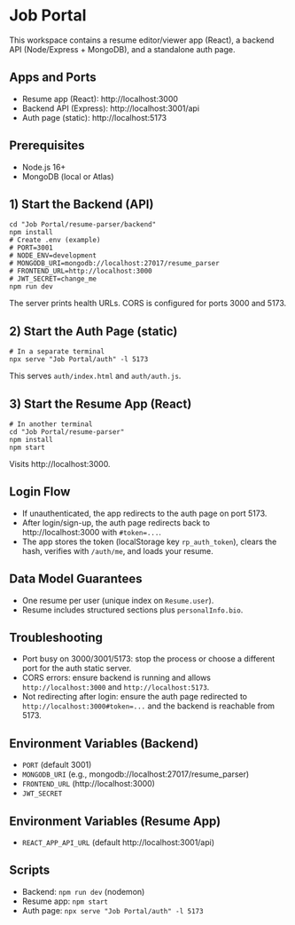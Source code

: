 # Job Portal

This workspace contains a resume editor/viewer app (React), a backend API (Node/Express + MongoDB), and a standalone auth page.

## Apps and Ports
- Resume app (React): http://localhost:3000
- Backend API (Express): http://localhost:3001/api
- Auth page (static): http://localhost:5173

## Prerequisites
- Node.js 16+
- MongoDB (local or Atlas)

## 1) Start the Backend (API)
```
cd "Job Portal/resume-parser/backend"
npm install
# Create .env (example)
# PORT=3001
# NODE_ENV=development
# MONGODB_URI=mongodb://localhost:27017/resume_parser
# FRONTEND_URL=http://localhost:3000
# JWT_SECRET=change_me
npm run dev
```
The server prints health URLs. CORS is configured for ports 3000 and 5173.

## 2) Start the Auth Page (static)
```
# In a separate terminal
npx serve "Job Portal/auth" -l 5173
```
This serves `auth/index.html` and `auth/auth.js`.

## 3) Start the Resume App (React)
```
# In another terminal
cd "Job Portal/resume-parser"
npm install
npm start
```
Visits http://localhost:3000.

## Login Flow
- If unauthenticated, the app redirects to the auth page on port 5173.
- After login/sign-up, the auth page redirects back to http://localhost:3000 with `#token=...`.
- The app stores the token (localStorage key `rp_auth_token`), clears the hash, verifies with `/auth/me`, and loads your resume.

## Data Model Guarantees
- One resume per user (unique index on `Resume.user`).
- Resume includes structured sections plus `personalInfo.bio`.

## Troubleshooting
- Port busy on 3000/3001/5173: stop the process or choose a different port for the auth static server.
- CORS errors: ensure backend is running and allows `http://localhost:3000` and `http://localhost:5173`.
- Not redirecting after login: ensure the auth page redirected to `http://localhost:3000#token=...` and the backend is reachable from 5173.

## Environment Variables (Backend)
- `PORT` (default 3001)
- `MONGODB_URI` (e.g., mongodb://localhost:27017/resume_parser)
- `FRONTEND_URL` (http://localhost:3000)
- `JWT_SECRET`

## Environment Variables (Resume App)
- `REACT_APP_API_URL` (default http://localhost:3001/api)

## Scripts
- Backend: `npm run dev` (nodemon)
- Resume app: `npm start`
- Auth page: `npx serve "Job Portal/auth" -l 5173`
